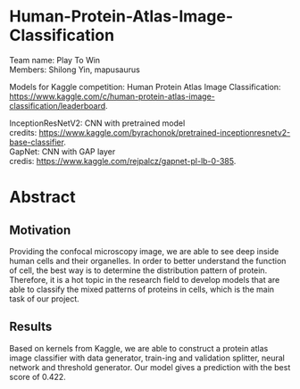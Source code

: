# Human-Protein-Atlas-Image-Classification
Team name: Play To Win  
Members: Shilong Yin, mapusaurus  


Models for Kaggle competition: Human Protein Atlas Image Classification:  
https://www.kaggle.com/c/human-protein-atlas-image-classification/leaderboard.


InceptionResNetV2: CNN with pretrained model  
credits:  https://www.kaggle.com/byrachonok/pretrained-inceptionresnetv2-base-classifier.  
GapNet: CNN with GAP layer  
credis: https://www.kaggle.com/rejpalcz/gapnet-pl-lb-0-385.  
# Abstract
## Motivation
Providing the confocal microscopy image, we are able to see deep inside human cells and their organelles. In order to better understand the function of cell, the best way is to determine the distribution pattern of protein. Therefore, it is a hot topic in the research field to develop models that are able to classify the mixed patterns of proteins in cells, which is the main task of our project.
## Results
Based on kernels from Kaggle, we are able to construct a protein atlas image classifier with data generator, train-ing and validation splitter, neural network and threshold generator. Our model gives a prediction with the best score of 0.422.
